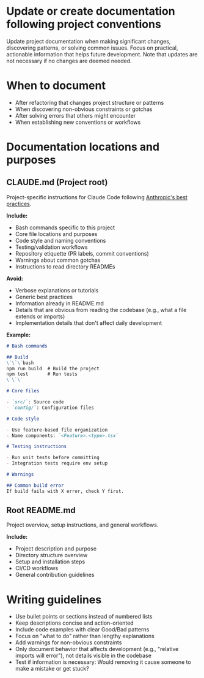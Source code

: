 # Update or create documentation following project conventions

Update project documentation when making significant changes, discovering patterns, or solving common issues. Focus on practical, actionable information that helps future development.
Note that updates are not necessary if no changes are deemed needed.

# When to document

- After refactoring that changes project structure or patterns
- When discovering non-obvious constraints or gotchas
- After solving errors that others might encounter
- When establishing new conventions or workflows

# Documentation locations and purposes

## CLAUDE.md (Project root)
Project-specific instructions for Claude Code following [Anthropic's best practices](https://www.anthropic.com/engineering/claude-code-best-practices).

**Include:**
- Bash commands specific to this project
- Core file locations and purposes
- Code style and naming conventions
- Testing/validation workflows
- Repository etiquette (PR labels, commit conventions)
- Warnings about common gotchas
- Instructions to read directory READMEs

**Avoid:**
- Verbose explanations or tutorials
- Generic best practices
- Information already in README.md
- Details that are obvious from reading the codebase (e.g., what a file extends or imports)
- Implementation details that don't affect daily development

**Example:**
```markdown
# Bash commands

## Build
\`\`\`bash
npm run build  # Build the project
npm test       # Run tests
\`\`\`

# Core files

- `src/`: Source code
- `config/`: Configuration files

# Code style

- Use feature-based file organization
- Name components: `<Feature>.<type>.tsx`

# Testing instructions

- Run unit tests before committing
- Integration tests require env setup

# Warnings

## Common build error
If build fails with X error, check Y first.
```

## Root README.md
Project overview, setup instructions, and general workflows.

**Include:**
- Project description and purpose
- Directory structure overview
- Setup and installation steps
- CI/CD workflows
- General contribution guidelines

# Writing guidelines

- Use bullet points or sections instead of numbered lists
- Keep descriptions concise and action-oriented
- Include code examples with clear Good/Bad patterns
- Focus on "what to do" rather than lengthy explanations
- Add warnings for non-obvious constraints
- Only document behavior that affects development (e.g., "relative imports will error"), not details visible in the codebase
- Test if information is necessary: Would removing it cause someone to make a mistake or get stuck?

